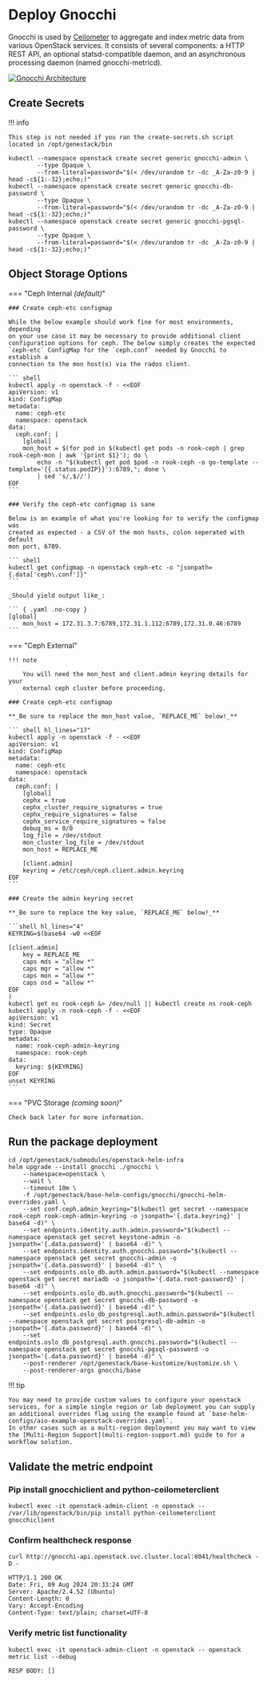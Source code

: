 # Deploy Gnocchi

Gnocchi is used by [Ceilometer](openstack-ceilometer.md)
to aggregate and index metric data from various OpenStack services. It
consists of several components: a HTTP REST API, an optional
statsd-compatible daemon, and an asynchronous processing daemon (named
gnocchi-metricd).

[![Gnocchi Architecture](assets/images/gnocchi-architecture.svg)](openstack-gnocchi.md)

## Create Secrets
!!! info

    This step is not needed if you ran the create-secrets.sh script located in /opt/genestack/bin

``` shell
kubectl --namespace openstack create secret generic gnocchi-admin \
        --type Opaque \
        --from-literal=password="$(< /dev/urandom tr -dc _A-Za-z0-9 | head -c${1:-32};echo;)"
kubectl --namespace openstack create secret generic gnocchi-db-password \
        --type Opaque \
        --from-literal=password="$(< /dev/urandom tr -dc _A-Za-z0-9 | head -c${1:-32};echo;)"
kubectl --namespace openstack create secret generic gnocchi-pgsql-password \
        --type Opaque \
        --from-literal=password="$(< /dev/urandom tr -dc _A-Za-z0-9 | head -c${1:-32};echo;)"
```

## Object Storage Options

=== "Ceph Internal _(default)_"

    ### Create ceph-etc configmap

    While the below example should work fine for most environments, depending
    on your use case it may be necessary to provide additional client
    configuration options for ceph. The below simply creates the expected
    `ceph-etc` ConfigMap for the `ceph.conf` needed by Gnocchi to establish a
    connection to the mon host(s) via the rados client.

    ``` shell
    kubectl apply -n openstack -f - <<EOF
    apiVersion: v1
    kind: ConfigMap
    metadata:
      name: ceph-etc
      namespace: openstack
    data:
      ceph.conf: |
        [global]
        mon_host = $(for pod in $(kubectl get pods -n rook-ceph | grep rook-ceph-mon | awk '{print $1}'); do \
            echo -n "$(kubectl get pod $pod -n rook-ceph -o go-template --template='{{.status.podIP}}'):6789,"; done \
            | sed 's/,$//')
    EOF
    ```

    ### Verify the ceph-etc configmap is sane

    Below is an example of what you're looking for to verify the configmap was
    created as expected - a CSV of the mon hosts, colon seperated with default
    mon port, 6789.

    ``` shell
    kubectl get configmap -n openstack ceph-etc -o "jsonpath={.data['ceph\.conf']}"
    ```

    _Should yield output like_:

    ``` { .yaml .no-copy }
    [global]
        mon_host = 172.31.3.7:6789,172.31.1.112:6789,172.31.0.46:6789
    ```


=== "Ceph External"

    !!! note

        You will need the mon_host and client.admin keyring details for your
        external ceph cluster before proceeding.

    ### Create ceph-etc configmap

    **_Be sure to replace the mon_host value, `REPLACE_ME` below!_**

    ``` shell hl_lines="17"
    kubectl apply -n openstack -f - <<EOF
    apiVersion: v1
    kind: ConfigMap
    metadata:
      name: ceph-etc
      namespace: openstack
    data:
      ceph.conf: |
        [global]
        cephx = true
        cephx_cluster_require_signatures = true
        cephx_require_signatures = false
        cephx_service_require_signatures = false
        debug_ms = 0/0
        log_file = /dev/stdout
        mon_cluster_log_file = /dev/stdout
        mon_host = REPLACE_ME

        [client.admin]
        keyring = /etc/ceph/ceph.client.admin.keyring
    EOF
    ```

    ### Create the admin keyring secret

    **_Be sure to replace the key value, `REPLACE_ME` below!_**

    ```shell hl_lines="4"
    KEYRING=$(base64 -w0 <<EOF

    [client.admin]
        key = REPLACE_ME
        caps mds = "allow *"
        caps mgr = "allow *"
        caps mon = "allow *"
        caps osd = "allow *"
    EOF
    )
    kubectl get ns rook-ceph &> /dev/null || kubectl create ns rook-ceph
    kubectl apply -n rook-ceph -f - <<EOF
    apiVersion: v1
    kind: Secret
    type: Opaque
    metadata:
      name: rook-ceph-admin-keyring
      namespace: rook-ceph
    data:
      keyring: ${KEYRING}
    EOF
    unset KEYRING
    ```

=== "PVC Storage _(coming soon)_"

    Check back later for more information.

## Run the package deployment

``` shell
cd /opt/genestack/submodules/openstack-helm-infra
helm upgrade --install gnocchi ./gnocchi \
    --namespace=openstack \
    --wait \
    --timeout 10m \
    -f /opt/genestack/base-helm-configs/gnocchi/gnocchi-helm-overrides.yaml \
    --set conf.ceph.admin_keyring="$(kubectl get secret --namespace rook-ceph rook-ceph-admin-keyring -o jsonpath='{.data.keyring}' | base64 -d)" \
    --set endpoints.identity.auth.admin.password="$(kubectl --namespace openstack get secret keystone-admin -o jsonpath='{.data.password}' | base64 -d)" \
    --set endpoints.identity.auth.gnocchi.password="$(kubectl --namespace openstack get secret gnocchi-admin -o jsonpath='{.data.password}' | base64 -d)" \
    --set endpoints.oslo_db.auth.admin.password="$(kubectl --namespace openstack get secret mariadb -o jsonpath='{.data.root-password}' | base64 -d)" \
    --set endpoints.oslo_db.auth.gnocchi.password="$(kubectl --namespace openstack get secret gnocchi-db-password -o jsonpath='{.data.password}' | base64 -d)" \
    --set endpoints.oslo_db_postgresql.auth.admin.password="$(kubectl --namespace openstack get secret postgresql-db-admin -o jsonpath='{.data.password}' | base64 -d)" \
    --set endpoints.oslo_db_postgresql.auth.gnocchi.password="$(kubectl --namespace openstack get secret gnocchi-pgsql-password -o jsonpath='{.data.password}' | base64 -d)" \
    --post-renderer /opt/genestack/base-kustomize/kustomize.sh \
    --post-renderer-args gnocchi/base
```

!!! tip

    You may need to provide custom values to configure your openstack services, for a simple single region or lab deployment you can supply an additional overrides flag using the example found at `base-helm-configs/aio-example-openstack-overrides.yaml`.
    In other cases such as a multi-region deployment you may want to view the [Multi-Region Support](multi-region-support.md) guide to for a workflow solution.

## Validate the metric endpoint

### Pip install gnocchiclient and python-ceilometerclient

``` shell
kubectl exec -it openstack-admin-client -n openstack -- /var/lib/openstack/bin/pip install python-ceilometerclient gnocchiclient
```

### Confirm healthcheck response

``` shell
curl http://gnocchi-api.openstack.svc.cluster.local:8041/healthcheck -D -
```

``` { .shell .no-copy }
HTTP/1.1 200 OK
Date: Fri, 09 Aug 2024 20:33:24 GMT
Server: Apache/2.4.52 (Ubuntu)
Content-Length: 0
Vary: Accept-Encoding
Content-Type: text/plain; charset=UTF-8
```

### Verify metric list functionality

``` shell
kubectl exec -it openstack-admin-client -n openstack -- openstack metric list --debug
```

``` { .shell .no-copy }
RESP BODY: []
```
